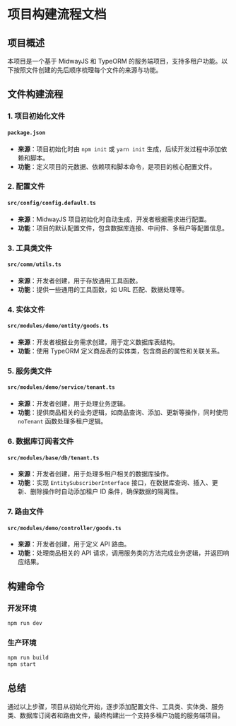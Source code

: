 # 项目构建流程文档

## 项目概述
本项目是一个基于 MidwayJS 和 TypeORM 的服务端项目，支持多租户功能。以下按照文件创建的先后顺序梳理每个文件的来源与功能。

## 文件构建流程

### 1. 项目初始化文件
#### `package.json`
- **来源**：项目初始化时由 `npm init` 或 `yarn init` 生成，后续开发过程中添加依赖和脚本。
- **功能**：定义项目的元数据、依赖项和脚本命令，是项目的核心配置文件。

### 2. 配置文件
#### `src/config/config.default.ts`
- **来源**：MidwayJS 项目初始化时自动生成，开发者根据需求进行配置。
- **功能**：项目的默认配置文件，包含数据库连接、中间件、多租户等配置信息。

### 3. 工具类文件
#### `src/comm/utils.ts`
- **来源**：开发者创建，用于存放通用工具函数。
- **功能**：提供一些通用的工具函数，如 URL 匹配、数据处理等。

### 4. 实体文件
#### `src/modules/demo/entity/goods.ts`
- **来源**：开发者根据业务需求创建，用于定义数据库表结构。
- **功能**：使用 TypeORM 定义商品表的实体类，包含商品的属性和关联关系。

### 5. 服务类文件
#### `src/modules/demo/service/tenant.ts`
- **来源**：开发者创建，用于处理业务逻辑。
- **功能**：提供商品相关的业务逻辑，如商品查询、添加、更新等操作，同时使用 `noTenant` 函数处理多租户逻辑。

### 6. 数据库订阅者文件
#### `src/modules/base/db/tenant.ts`
- **来源**：开发者创建，用于处理多租户相关的数据库操作。
- **功能**：实现 `EntitySubscriberInterface` 接口，在数据库查询、插入、更新、删除操作时自动添加租户 ID 条件，确保数据的隔离性。

### 7. 路由文件
#### `src/modules/demo/controller/goods.ts`
- **来源**：开发者创建，用于定义 API 路由。
- **功能**：处理商品相关的 API 请求，调用服务类的方法完成业务逻辑，并返回响应结果。

## 构建命令
### 开发环境
```bash
npm run dev
```
### 生产环境
```bash
npm run build
npm start
```

## 总结
通过以上步骤，项目从初始化开始，逐步添加配置文件、工具类、实体类、服务类、数据库订阅者和路由文件，最终构建出一个支持多租户功能的服务端项目。